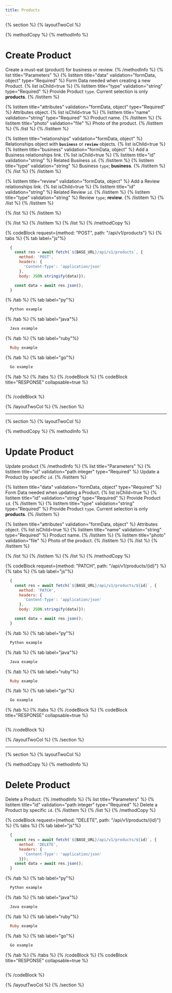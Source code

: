 ```yaml
---
title: Products
---
```

{% section %}
{% layoutTwoCol %}

{% methodCopy %}
{% methodInfo %}
  # Create Product
  Create a must-eat (product) for business or review.
{% /methodInfo %}
{% list title="Parameters" %}
  {% listitem title="data" validation="formData, object" type="Required" %}
  Form Data needed when creating a new Product.
  {% list isChild=true %}
  {% listitem title="type" validation="string" type="Required" %}
  Provide Product `type`. Current selection is only **products**.
  {% /listitem %}

  {% listitem title="attributes" validation="formData, object" type="Required" %}
  Attributes object.
  {% list isChild=true %}
  {% listitem title="name" validation="string" type="Required" %}
  Product name.
  {% /listitem %}
  {% listitem title="photo" validation="file" %}
  Photo of the product.
  {% /listitem %}
  {% /list %}
  {% /listitem %}

  {% listitem title="relationships" validation="formData, object" %}
  Relationships object with **`business`** or **`review`** objects.
  {% list isChild=true %}
  {% listitem title="business" validation="formData, object" %}
  Add a Business relationships link.
  {% list isChild=true %}
  {% listitem title="id" validation="string" %}
  Related Business `id`.
  {% /listitem %}
  {% listitem title="type" validation="string" %}
  Business `type`; **business**.
  {% /listitem %}
  {% /list %}
  {% /listitem %}

  {% listitem title="review" validation="formData, object" %}
  Add a Review relationships link.
  {% list isChild=true %}
  {% listitem title="id" validation="string" %}
  Related Review `id`.
  {% /listitem %}
  {% listitem title="type" validation="string" %}
  Review `type`; **review**.
  {% /listitem %}
  {% /list %}
  {% /listitem %}

  {% /list %}
  {% /listitem %}

  {% /list %}
  {% /listitem %}
{% /list %}
{% /methodCopy %}

{% codeBlock request={method: "POST", path: "/api/v1/products"} %}
{% tabs %}
  {% tab label="js"%}
  ```js
    {
      const res = await fetch(`${BASE_URL}/api/v1/products`, {
        method: 'POST',
        headers: {
          'Content-Type': 'application/json'
        },
        body: JSON.stringify(data)});

      const data = await res.json();
    }
  ```
  {% /tab %}
  {% tab label="py"%}
  ```py
    Python example
  ```
  {% /tab %}
  {% tab label="java"%}
  ```java
    Java example
  ```
  {% /tab %}
  {% tab label="ruby"%}
  ```ruby
    Ruby example
  ```
  {% /tab %}
  {% tab label="go"%}
  ```go
    Go example
  ```
  {% /tab %}
{% /tabs %}
{% /codeBlock %}
{% codeBlock title="RESPONSE" collapsable=true %}
  ```json
  ```
{% /codeBlock %}

{% /layoutTwoCol %}
{% /section %}

- - -

{% section %}
{% layoutTwoCol %}

{% methodCopy %}
{% methodInfo %}
  # Update Product
  Update product
{% /methodInfo %}
{% list title="Parameters" %}
  {% listitem title="id" validation="path integer" type="Required" %}
  Update a Product by specific `id`.
  {% /listitem %}

  {% listitem title="data" validation="formData, object" type="Required" %}
  Form Data needed when updating a Product.
  {% list isChild=true %}
  {% listitem title="id" validation="string" type="Required" %}
  Provide Product `id`.
  {% /listitem %}
  {% listitem title="type" validation="string" type="Required" %}
  Provide Product `type`. Current selection is only **products**.
  {% /listitem %}

  {% listitem title="attributes" validation="formData, object" %}
  Attributes object.
  {% list isChild=true %}
  {% listitem title="name" validation="string" type="Required" %}
  Product name.
  {% /listitem %}
  {% listitem title="photo" validation="file" %}
  Photo of the product.
  {% /listitem %}
  {% /list %}
  {% /listitem %}

  {% /list %}
  {% /listitem %}
{% /list %}
{% /methodCopy %}

{% codeBlock request={method: "PATCH", path: "/api/v1/products/{id}"} %}
{% tabs %}
  {% tab label="js"%}
  ```js
    {
      const res = await fetch(`${BASE_URL}/api/v1/products/${id}`, {
        method: 'PATCH',
        headers: {
          'Content-Type': 'application/json'
        },
        body: JSON.stringify(data)});

      const data = await res.json();
    }
  ```
  {% /tab %}
  {% tab label="py"%}
  ```py
    Python example
  ```
  {% /tab %}
  {% tab label="java"%}
  ```java
    Java example
  ```
  {% /tab %}
  {% tab label="ruby"%}
  ```ruby
    Ruby example
  ```
  {% /tab %}
  {% tab label="go"%}
  ```go
    Go example
  ```
  {% /tab %}
{% /tabs %}
{% /codeBlock %}
{% codeBlock title="RESPONSE" collapsable=true %}
  ```json
  ```
{% /codeBlock %}

{% /layoutTwoCol %}
{% /section %}

- - -

{% section %}
{% layoutTwoCol %}

{% methodCopy %}
{% methodInfo %}
  # Delete Product
  Delete a Product.
{% /methodInfo %}
{% list title="Parameters" %}
  {% listitem title="id" validation="path integer" type="Required" %}
  Delete a Product by specific `id`.
  {% /listitem %}
{% /list %}
{% /methodCopy %}

{% codeBlock request={method: "DELETE", path: "/api/v1/products/{id}"} %}
{% tabs %}
  {% tab label="js"%}
  ```js
    {
      const res = await fetch(`${BASE_URL}/api/v1/products/${id}`, {
        method: 'DELETE',
        headers: {
          'Content-Type': 'application/json'
        }});
      const data = await res.json();
    }
  ```
  {% /tab %}
  {% tab label="py"%}
  ```py
    Python example
  ```
  {% /tab %}
  {% tab label="java"%}
  ```java
    Java example
  ```
  {% /tab %}
  {% tab label="ruby"%}
  ```ruby
    Ruby example
  ```
  {% /tab %}
  {% tab label="go"%}
  ```go
    Go example
  ```
  {% /tab %}
{% /tabs %}
{% /codeBlock %}
{% codeBlock title="RESPONSE" collapsable=true %}
  ```json
  ```
{% /codeBlock %}

{% /layoutTwoCol %}
{% /section %}
